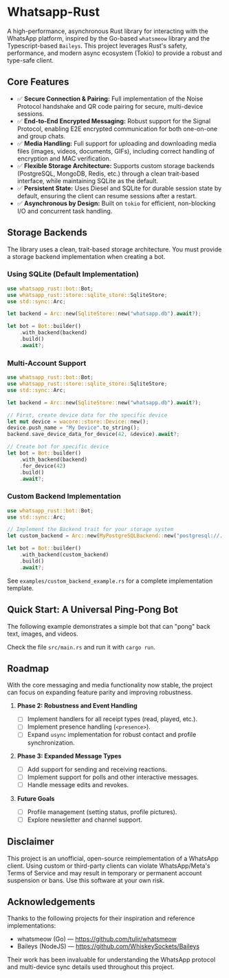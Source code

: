 # Whatsapp-Rust

A high-performance, asynchronous Rust library for interacting with the WhatsApp platform, inspired by the Go-based `whatsmeow` library and the Typescript-based `Baileys`. This project leverages Rust's safety, performance, and modern async ecosystem (Tokio) to provide a robust and type-safe client.

## Core Features

- ✅ **Secure Connection & Pairing:** Full implementation of the Noise Protocol handshake and QR code pairing for secure, multi-device sessions.
- ✅ **End-to-End Encrypted Messaging:** Robust support for the Signal Protocol, enabling E2E encrypted communication for both one-on-one and group chats.
- ✅ **Media Handling:** Full support for uploading and downloading media files (images, videos, documents, GIFs), including correct handling of encryption and MAC verification.
- ✅ **Flexible Storage Architecture:** Supports custom storage backends (PostgreSQL, MongoDB, Redis, etc.) through a clean trait-based interface, while maintaining SQLite as the default.
- ✅ **Persistent State:** Uses Diesel and SQLite for durable session state by default, ensuring the client can resume sessions after a restart.
- ✅ **Asynchronous by Design:** Built on `tokio` for efficient, non-blocking I/O and concurrent task handling.

## Storage Backends

The library uses a clean, trait-based storage architecture. You must provide a storage backend implementation when creating a bot.

### Using SQLite (Default Implementation)
```rust
use whatsapp_rust::bot::Bot;
use whatsapp_rust::store::sqlite_store::SqliteStore;
use std::sync::Arc;

let backend = Arc::new(SqliteStore::new("whatsapp.db").await?);

let bot = Bot::builder()
    .with_backend(backend)
    .build()
    .await?;
```

### Multi-Account Support  
```rust
use whatsapp_rust::bot::Bot;
use whatsapp_rust::store::sqlite_store::SqliteStore;
use std::sync::Arc;

let backend = Arc::new(SqliteStore::new("whatsapp.db").await?);

// First, create device data for the specific device
let mut device = wacore::store::Device::new();
device.push_name = "My Device".to_string();
backend.save_device_data_for_device(42, &device).await?;

// Create bot for specific device
let bot = Bot::builder()
    .with_backend(backend)
    .for_device(42)
    .build()
    .await?;
```

### Custom Backend Implementation
```rust
use whatsapp_rust::bot::Bot;
use std::sync::Arc;

// Implement the Backend trait for your storage system
let custom_backend = Arc::new(MyPostgreSQLBackend::new("postgresql://..."));

let bot = Bot::builder()
    .with_backend(custom_backend)
    .build()
    .await?;
```

See `examples/custom_backend_example.rs` for a complete implementation template.

## Quick Start: A Universal Ping-Pong Bot

The following example demonstrates a simple bot that can "pong" back text, images, and videos.

Check the file `src/main.rs` and run it with `cargo run`.

## Roadmap

With the core messaging and media functionality now stable, the project can focus on expanding feature parity and improving robustness.

1.  **Phase 2: Robustness and Event Handling**

    - [ ] Implement handlers for all receipt types (read, played, etc.).
    - [ ] Implement presence handling (`<presence>`).
    - [ ] Expand `usync` implementation for robust contact and profile synchronization.

2.  **Phase 3: Expanded Message Types**

    - [ ] Add support for sending and receiving reactions.
    - [ ] Implement support for polls and other interactive messages.
    - [ ] Handle message edits and revokes.

3.  **Future Goals**
    - [ ] Profile management (setting status, profile pictures).
    - [ ] Explore newsletter and channel support.

## Disclaimer

This project is an unofficial, open-source reimplementation of a WhatsApp client. Using custom or third-party clients can violate WhatsApp/Meta's Terms of Service and may result in temporary or permanent account suspension or bans. Use this software at your own risk.

## Acknowledgements

Thanks to the following projects for their inspiration and reference implementations:

- whatsmeow (Go) — https://github.com/tulir/whatsmeow
- Baileys (NodeJS) — https://github.com/WhiskeySockets/Baileys

Their work has been invaluable for understanding the WhatsApp protocol and multi-device sync details used throughout this project.
